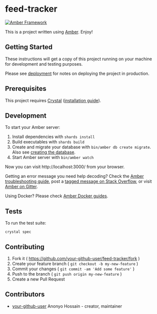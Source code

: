 # feed-tracker

[![Amber Framework](https://img.shields.io/badge/using-amber_framework-orange.svg)](https://amberframework.org)

This is a project written using [Amber](https://amberframework.org). Enjoy!

## Getting Started

These instructions will get a copy of this project running on your machine for development and testing purposes.

Please see [deployment](https://docs.amberframework.org/amber/deployment) for notes on deploying the project in production.

## Prerequisites

This project requires [Crystal](https://crystal-lang.org/) ([installation guide](https://crystal-lang.org/docs/installation/)).

## Development

To start your Amber server:

1. Install dependencies with `shards install`
2. Build executables with `shards build`
3. Create and migrate your database with `bin/amber db create migrate`. Also see [creating the database](https://docs.amberframework.org/amber/guides/create-new-app#creating-the-database).
4. Start Amber server with `bin/amber watch`

Now you can visit http://localhost:3000/ from your browser.

Getting an error message you need help decoding? Check the [Amber troubleshooting guide](https://docs.amberframework.org/amber/troubleshooting), post a [tagged message on Stack Overflow](https://stackoverflow.com/questions/tagged/amber-framework), or visit [Amber on Gitter](https://gitter.im/amberframework/amber).

Using Docker? Please check [Amber Docker guides](https://docs.amberframework.org/amber/guides/docker).

## Tests

To run the test suite:

```
crystal spec
```

## Contributing

1. Fork it ( https://github.com/your-github-user/feed-tracker/fork )
2. Create your feature branch ( `git checkout -b my-new-feature` )
3. Commit your changes ( `git commit -am 'Add some feature'` )
4. Push to the branch ( `git push origin my-new-feature` )
5. Create a new Pull Request

## Contributors

- [your-github-user](https://github.com/your-github-user) Anonyo Hossain - creator, maintainer
